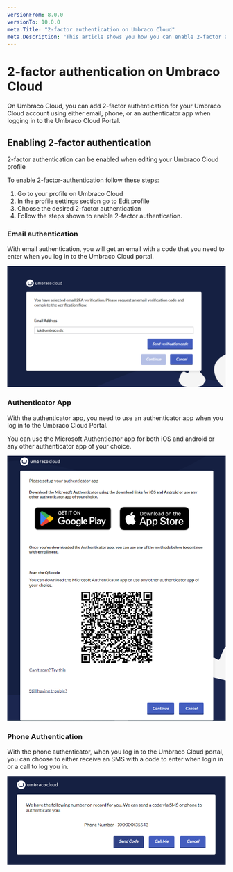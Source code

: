 ```yaml
---
versionFrom: 8.0.0
versionTo: 10.0.0
meta.Title: "2-factor authentication on Umbraco Cloud"
meta.Description: "This article shows you how you can enable 2-factor authentication for when you log in to the Umbraco Cloud Portal."
---
```


# 2-factor authentication on Umbraco Cloud

On Umbraco Cloud, you can add 2-factor authentication for your Umbraco Cloud account using either email, phone, or an authenticator app when logging in to the Umbraco Cloud Portal.

## Enabling 2-factor authentication

2-factor authentication can be enabled when editing your Umbraco Cloud profile

To enable 2-factor-authentication follow these steps:

1. Go to your profile on Umbraco Cloud
2. In the profile settings section go to Edit profile
3. Choose the desired 2-factor authentication
4. Follow the steps shown to enable 2-factor authentication.

### Email authentication

With email authentication, you will get an email with a code that you need to enter when you log in to the Umbraco Cloud portal.

![Email authentication](images/email-auth.png)

### Authenticator App

With the authenticator app, you need to use an authenticator app when you log in to the Umbraco Cloud Portal.

You can use the Microsoft Authenticator app for both iOS and android or any other authenticator app of your choice.

![Authenticator app](images/auth-app.png)

### Phone Authentication

With the phone authenticator, when you log in to the Umbraco Cloud portal, you can choose to either receive an SMS with a code to enter when login in or a call to log you in.

![Phone authentication](images/Phone-auth.png)
